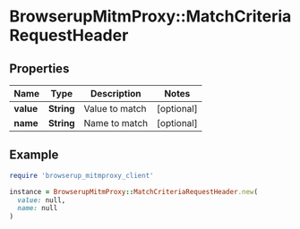 # BrowserupMitmProxy::MatchCriteriaRequestHeader

## Properties

| Name | Type | Description | Notes |
| ---- | ---- | ----------- | ----- |
| **value** | **String** | Value to match | [optional] |
| **name** | **String** | Name to match | [optional] |

## Example

```ruby
require 'browserup_mitmproxy_client'

instance = BrowserupMitmProxy::MatchCriteriaRequestHeader.new(
  value: null,
  name: null
)
```

